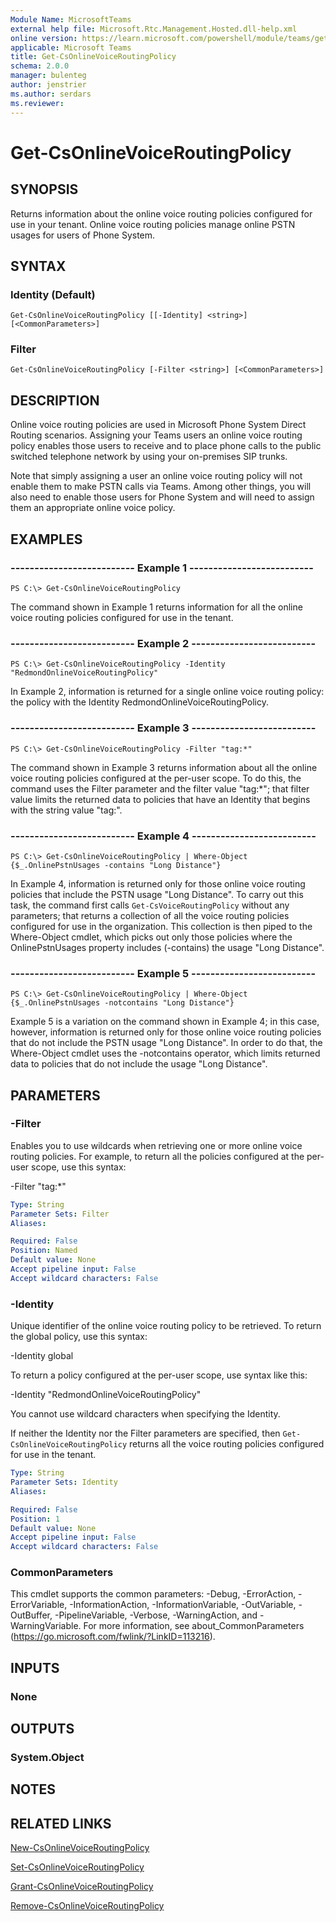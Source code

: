 ```yaml
---
Module Name: MicrosoftTeams
external help file: Microsoft.Rtc.Management.Hosted.dll-help.xml
online version: https://learn.microsoft.com/powershell/module/teams/get-csonlinevoiceroutingpolicy
applicable: Microsoft Teams
title: Get-CsOnlineVoiceRoutingPolicy
schema: 2.0.0
manager: bulenteg
author: jenstrier
ms.author: serdars
ms.reviewer:
---
```


# Get-CsOnlineVoiceRoutingPolicy

## SYNOPSIS
Returns information about the online voice routing policies configured for use in your tenant. Online voice routing policies manage online PSTN usages for users of Phone System.

## SYNTAX

### Identity (Default)
```
Get-CsOnlineVoiceRoutingPolicy [[-Identity] <string>] [<CommonParameters>]
```

### Filter
```
Get-CsOnlineVoiceRoutingPolicy [-Filter <string>] [<CommonParameters>]
```

## DESCRIPTION
Online voice routing policies are used in Microsoft Phone System Direct Routing scenarios. Assigning your Teams users an online voice routing policy enables those users to receive and to place phone calls to the public switched telephone network by using your on-premises SIP trunks.

Note that simply assigning a user an online voice routing policy will not enable them to make PSTN calls via Teams. Among other things, you will also need to enable those users for Phone System and will need to assign them an appropriate online voice policy.

## EXAMPLES

### -------------------------- Example 1 --------------------------
```
PS C:\> Get-CsOnlineVoiceRoutingPolicy
```

The command shown in Example 1 returns information for all the online voice routing policies configured for use in the tenant.

### -------------------------- Example 2 --------------------------
```
PS C:\> Get-CsOnlineVoiceRoutingPolicy -Identity "RedmondOnlineVoiceRoutingPolicy"
```

In Example 2, information is returned for a single online voice routing policy: the policy with the Identity RedmondOnlineVoiceRoutingPolicy.

### -------------------------- Example 3 --------------------------
```
PS C:\> Get-CsOnlineVoiceRoutingPolicy -Filter "tag:*"
```

The command shown in Example 3 returns information about all the online voice routing policies configured at the per-user scope. To do this, the command uses the Filter parameter and the filter value "tag:\*"; that filter value limits the returned data to policies that have an Identity that begins with the string value "tag:".

### -------------------------- Example 4 --------------------------
```
PS C:\> Get-CsOnlineVoiceRoutingPolicy | Where-Object {$_.OnlinePstnUsages -contains "Long Distance"}
```

In Example 4, information is returned only for those online voice routing policies that include the PSTN usage "Long Distance". To carry out this task, the command first calls `Get-CsVoiceRoutingPolicy` without any parameters; that returns a collection of all the voice routing policies configured for use in the organization. This collection is then piped to the Where-Object cmdlet, which picks out only those policies where the OnlinePstnUsages property includes (-contains) the usage "Long Distance".

### -------------------------- Example 5 --------------------------
```
PS C:\> Get-CsOnlineVoiceRoutingPolicy | Where-Object {$_.OnlinePstnUsages -notcontains "Long Distance"}
```

Example 5 is a variation on the command shown in Example 4; in this case, however, information is returned only for those online voice routing policies that do not include the PSTN usage "Long Distance". In order to do that, the Where-Object cmdlet uses the -notcontains operator, which limits returned data to policies that do not include the usage "Long Distance".

## PARAMETERS

### -Filter
Enables you to use wildcards when retrieving one or more online voice routing policies. For example, to return all the policies configured at the per-user scope, use this syntax:

-Filter "tag:\*"

```yaml
Type: String
Parameter Sets: Filter
Aliases:

Required: False
Position: Named
Default value: None
Accept pipeline input: False
Accept wildcard characters: False
```

### -Identity
Unique identifier of the online voice routing policy to be retrieved. To return the global policy, use this syntax:

-Identity global

To return a policy configured at the per-user scope, use syntax like this:

-Identity "RedmondOnlineVoiceRoutingPolicy"

You cannot use wildcard characters when specifying the Identity.

If neither the Identity nor the Filter parameters are specified, then `Get-CsOnlineVoiceRoutingPolicy` returns all the voice routing policies configured for use in the tenant.

```yaml
Type: String
Parameter Sets: Identity
Aliases:

Required: False
Position: 1
Default value: None
Accept pipeline input: False
Accept wildcard characters: False
```

### CommonParameters
This cmdlet supports the common parameters: -Debug, -ErrorAction, -ErrorVariable, -InformationAction, -InformationVariable, -OutVariable, -OutBuffer, -PipelineVariable, -Verbose, -WarningAction, and -WarningVariable.
For more information, see about_CommonParameters (https://go.microsoft.com/fwlink/?LinkID=113216).

## INPUTS

### None

## OUTPUTS

### System.Object

## NOTES

## RELATED LINKS
[New-CsOnlineVoiceRoutingPolicy](New-CsOnlineVoiceRoutingPolicy.md)

[Set-CsOnlineVoiceRoutingPolicy](Set-CsOnlineVoiceRoutingPolicy.md)

[Grant-CsOnlineVoiceRoutingPolicy](Grant-CsOnlineVoiceRoutingPolicy.md)

[Remove-CsOnlineVoiceRoutingPolicy](Remove-CsOnlineVoiceRoutingPolicy.md)
